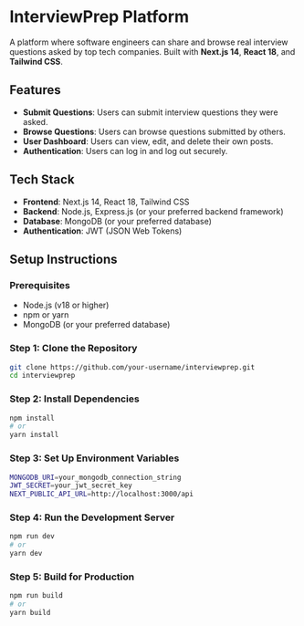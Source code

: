 # InterviewPrep Platform

A platform where software engineers can share and browse real interview questions asked by top tech companies. Built with **Next.js 14**, **React 18**, and **Tailwind CSS**.

## Features

- **Submit Questions**: Users can submit interview questions they were asked.
- **Browse Questions**: Users can browse questions submitted by others.
- **User Dashboard**: Users can view, edit, and delete their own posts.
- **Authentication**: Users can log in and log out securely.

## Tech Stack

- **Frontend**: Next.js 14, React 18, Tailwind CSS
- **Backend**: Node.js, Express.js (or your preferred backend framework)
- **Database**: MongoDB (or your preferred database)
- **Authentication**: JWT (JSON Web Tokens)

## Setup Instructions

### Prerequisites

- Node.js (v18 or higher)
- npm or yarn
- MongoDB (or your preferred database)

### Step 1: Clone the Repository

```bash
git clone https://github.com/your-username/interviewprep.git
cd interviewprep

```
### Step 2: Install Dependencies
```bash
npm install
# or
yarn install
```

### Step 3: Set Up Environment Variables 
```bash
MONGODB_URI=your_mongodb_connection_string
JWT_SECRET=your_jwt_secret_key
NEXT_PUBLIC_API_URL=http://localhost:3000/api
```


### Step 4: Run the Development Server
```bash
npm run dev
# or
yarn dev
```

### Step 5: Build for Production
```bash
npm run build
# or
yarn build
```
